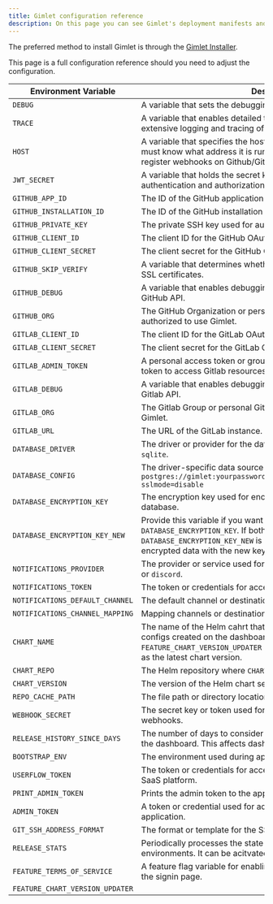 ```yaml
---
title: Gimlet configuration reference
description: On this page you can see Gimlet's deployment manifests and configuration options.
---
```


The preferred method to install Gimlet is through the [Gimlet Installer](/docs/installation).

This page is a full configuration reference should you need to adjust the configuration.


| Environment Variable          | Description|
|-------------------------------|----------------------------------------------------------------------------------------------------------|
| `DEBUG`                       | A variable that sets the debugging mode for the application.|
| `TRACE`                       | A variable that enables detailed tracing for the application. Allows for extensive logging and tracing of application operations.|
| `HOST`                        | A variable that specifies the host address of the application. Gimlet must know what address it is running on. It uses this hostname to register webhooks on Github/Gitlab.|
| `JWT_SECRET`                  | A variable that holds the secret key used for JSON Web Token (JWT) authentication and authorization with the Gimlet Agent.|
| `GITHUB_APP_ID`               | The ID of the GitHub application being used.|
| `GITHUB_INSTALLATION_ID`      | The ID of the GitHub installation associated with the application.|
| `GITHUB_PRIVATE_KEY`          | The private SSH key used for authentication with the GitHub API.|
| `GITHUB_CLIENT_ID`            | The client ID for the GitHub OAuth application.|
| `GITHUB_CLIENT_SECRET`        | The client secret for the GitHub OAuth application.|
| `GITHUB_SKIP_VERIFY`          | A variable that determines whether to skip verification of GitHub API SSL certificates.|
| `GITHUB_DEBUG`                | A variable that enables debugging mode for interactions with the GitHub API.|
| `GITHUB_ORG`                  | The GitHub Organization or personal Github account who is authorized to use Gimlet. |
| `GITLAB_CLIENT_ID`            | The client ID for the GitLab OAuth application.|
| `GITLAB_CLIENT_SECRET`        | The client secret for the GitLab OAuth application.|
| `GITLAB_ADMIN_TOKEN`          | A personal access token or group access token. Gimlet uses this token to access Gitlab resources.|
| `GITLAB_DEBUG`                | A variable that enables debugging mode for interactions with the Gitlab API.|
| `GITLAB_ORG`                  | The Gitlab Group or personal Gitlab account who is authorized to use Gimlet.|
| `GITLAB_URL`                  | The URL of the GitLab instance.|
| `DATABASE_DRIVER`             | The driver or provider for the database connection. Either `postgres` or `sqlite`. |
| `DATABASE_CONFIG`             | The driver-specific data source name. An example postgres config: `postgres://gimlet:yourpassword@postgresql:5432/gimlet_dashboard?sslmode=disable`|
| `DATABASE_ENCRYPTION_KEY`     | The encryption key used for encrypting sensitive data in the database.|
| `DATABASE_ENCRYPTION_KEY_NEW` | Provide this variable if you want to rotate the `DATABASE_ENCRYPTION_KEY`. If both `DATABASE_ENCRYPTION_KEY` and `DATABASE_ENCRYPTION_KEY_NEW` is set, Gimlet will re-encrypt the encrypted data with the new key.|
| `NOTIFICATIONS_PROVIDER`      | The provider or service used for sending notifications. It can be `slack` or `discord`.|
| `NOTIFICATIONS_TOKEN`         | The token or credentials for accessing the notifications provider.|
| `NOTIFICATIONS_DEFAULT_CHANNEL` | The default channel or destination for sending notifications.|
| `NOTIFICATIONS_CHANNEL_MAPPING` | Mapping channels or destinations for sending notifications.|
| `CHART_NAME`                  | The name of the Helm cahrt that Gimlet uses for new deployment configs created on the dashboard. Also if `FEATURE_CHART_VERSION_UPDATER` is set this chart version is considered as the latest chart version.|
| `CHART_REPO`                  | The Helm repository where `CHART_NAME` is stored.|
| `CHART_VERSION`             | The version of the Helm chart set in `CHART_NAME` |
| `REPO_CACHE_PATH`           | The file path or directory location for caching repository data.|
| `WEBHOOK_SECRET`            | The secret key or token used for secure communication with webhooks.|
| `RELEASE_HISTORY_SINCE_DAYS` | The number of days to consider when displaying release history on the dashboard. This affects dashboard performance. |
| `BOOTSTRAP_ENV`             | The environment used during application initialization.|
| `USERFLOW_TOKEN`            | The token or credentials for accessing userflow.js service in the SaaS platform.|
| `PRINT_ADMIN_TOKEN`         | Prints the admin token to the application logs.|
| `ADMIN_TOKEN`               | A token or credential used for administrative access to the application.|
| `GIT_SSH_ADDRESS_FORMAT`    | The format or template for the SSH address used in Git operations.|
| `RELEASE_STATS`             | Periodically processes the state of GitOps repositories for different environments. It can be acitvated with `enable`.|
| `FEATURE_TERMS_OF_SERVICE`  | A feature flag variable for enabling the Terms and Conditions link on the signin page.|
| `FEATURE_CHART_VERSION_UPDATER` | |
